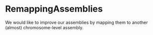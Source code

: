 # RemappingAssemblies
We would like to improve our assemblies by mapping them to another (almost) chromosome-level assembly.
